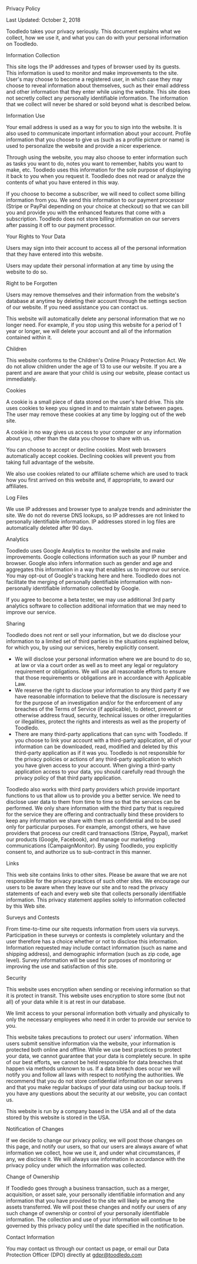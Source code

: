 Privacy Policy

Last Updated: October 2, 2018

Toodledo takes your privacy seriously. This document explains what we collect, how we use it, and what you can do with your personal information on Toodledo.

Information Collection

This site logs the IP addresses and types of browser used by its guests. This information is used to monitor and make improvements to the site. User's may choose to become a registered user, in which case they may choose to reveal information about themselves, such as their email address and other information that they enter while using the website. This site does not secretly collect any personally identifiable information. The information that we collect will never be shared or sold beyond what is described below.

Information Use

Your email address is used as a way for you to sign into the website. It is also used to communicate important information about your account. Profile information that you choose to give us (such as a profile picture or name) is used to personalize the website and provide a nicer experience.

Through using the website, you may also choose to enter information such as tasks you want to do, notes you want to remember, habits you want to make, etc. Toodledo uses this information for the sole purpose of displaying it back to you when you request it. Toodledo does not read or analyze the contents of what you have entered in this way.

If you choose to become a subscriber, we will need to collect some billing information from you. We send this information to our payment processor (Stripe or PayPal depending on your choice at checkout) so that we can bill you and provide you with the enhanced features that come with a subscription. Toodledo does not store billing information on our servers after passing it off to our payment processor.

Your Rights to Your Data

Users may sign into their account to access all of the personal information that they have entered into this website.

Users may update their personal information at any time by using the website to do so.

Right to be Forgotten

Users may remove themselves and their information from the website's database at anytime by deleting their account through the settings section of our website. If you need assistance you can contact us.

This website will automatically delete any personal information that we no longer need. For example, if you stop using this website for a period of 1 year or longer, we will delete your account and all of the information contained within it.

Children

This website conforms to the Children's Online Privacy Protection Act. We do not allow children under the age of 13 to use our website. If you are a parent and are aware that your child is using our website, please contact us immediately.

Cookies

A cookie is a small piece of data stored on the user's hard drive. This site uses cookies to keep you signed in and to maintain state between pages. The user may remove these cookies at any time by logging out of the web site.

A cookie in no way gives us access to your computer or any information about you, other than the data you choose to share with us.

You can choose to accept or decline cookies. Most web browsers automatically accept cookies. Declining cookies will prevent you from taking full advantage of the website.

We also use cookies related to our affiliate scheme which are used to track how you first arrived on this website and, if appropriate, to award our affiliates.

Log Files

We use IP addresses and browser type to analyze trends and administer the site. We do not do reverse DNS lookups, so IP addresses are not linked to personally identifiable information. IP addresses stored in log files are automatically deleted after 90 days.

Analytics

Toodledo uses Google Analytics to monitor the website and make improvements. Google collections information such as your IP number and browser. Google also infers information such as gender and age and aggregates this information in a way that enables us to improve our service. You may opt-out of Google's tracking here and here. Toodledo does not facilitate the merging of personally identifiable information with non-personally identifiable information collected by Google.

If you agree to become a beta tester, we may use additional 3rd party analytics software to collection additional information that we may need to improve our service.

Sharing

Toodledo does not rent or sell your information, but we do disclose your information to a limited set of third parties in the situations explained below, for which you, by using our services, hereby explicitly consent.

*   We will disclose your personal information where we are bound to do so, at law or via a court order as well as to meet any legal or regulatory requirement or obligations. We will use all reasonable efforts to ensure that those requirements or obligations are in accordance with Applicable Law.
*   We reserve the right to disclose your information to any third party if we have reasonable information to believe that the disclosure is necessary for the purpose of an investigation and/or for the enforcement of any breaches of the Terms of Service (if applicable), to detect, prevent or otherwise address fraud, security, technical issues or other irregularities or illegalities, protect the rights and interests as well as the property of Toodledo.
*   There are many third-party applications that can sync with Toodledo. If you choose to link your account with a third-party application, all of your information can be downloaded, read, modified and deleted by this third-party application as if it was you. Toodledo is not responsible for the privacy policies or actions of any third-party application to which you have given access to your account. When giving a third-party application access to your data, you should carefully read through the privacy policy of that third party application.

Toodledo also works with third party providers which provide important functions to us that allow us to provide you a better service. We need to disclose user data to them from time to time so that the services can be performed. We only share information with the third party that is required for the service they are offering and contractually bind these providers to keep any information we share with them as confidential and to be used only for particular purposes. For example, amongst others, we have providers that process our credit card transactions (Stripe, Paypal), market our products (Google, Facebook), and manage our marketing communications (CampaignMonitor). By using Toodledo, you explicitly consent to, and authorize us to sub-contract in this manner.

Links

This web site contains links to other sites. Please be aware that we are not responsible for the privacy practices of such other sites. We encourage our users to be aware when they leave our site and to read the privacy statements of each and every web site that collects personally identifiable information. This privacy statement applies solely to information collected by this Web site.

Surveys and Contests

From time-to-time our site requests information from users via surveys. Participation in these surveys or contests is completely voluntary and the user therefore has a choice whether or not to disclose this information. Information requested may include contact information (such as name and shipping address), and demographic information (such as zip code, age level). Survey information will be used for purposes of monitoring or improving the use and satisfaction of this site.

Security

This website uses encryption when sending or receiving information so that it is protect in transit. This website uses encryption to store some (but not all) of your data while it is at rest in our database.

We limit access to your personal information both virtually and physically to only the necessary employees who need it in order to provide our service to you.

This website takes precautions to protect our users' information. When users submit sensitive information via the website, your information is protected both online and offline. While we use best practices to protect your data, we cannot guarantee that your data is completely secure. In spite of our best efforts, we cannot be held responsible for data breaches that happen via methods unknown to us. If a data breach does occur we will notify you and follow all laws with respect to notifying the authorities. We recommend that you do not store confidential information on our servers and that you make regular backups of your data using our backup tools. If you have any questions about the security at our website, you can contact us.

This website is run by a company based in the USA and all of the data stored by this website is stored in the USA.

Notification of Changes

If we decide to change our privacy policy, we will post those changes on this page, and notify our users, so that our users are always aware of what information we collect, how we use it, and under what circumstances, if any, we disclose it. We will always use information in accordance with the privacy policy under which the information was collected.

Change of Ownership

If Toodledo goes through a business transaction, such as a merger, acquisition, or asset sale, your personally identifiable information and any information that you have provided to the site will likely be among the assets transferred. We will post these changes and notify our users of any such change of ownership or control of your personally identifiable information. The collection and use of your information will continue to be governed by this privacy policy until the date specified in the notification.

Contact Information

You may contact us through our contact us page, or email our Data Protection Officer (DPO) directly at gdpr@toodledo.com